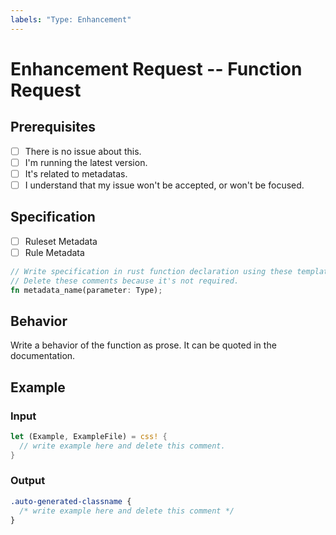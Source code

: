 ```yaml
---
labels: "Type: Enhancement"
---
```


# Enhancement Request -- Function Request

## Prerequisites

- [ ] There is no issue about this.
- [ ] I'm running the latest version.
- [ ] It's related to metadatas.
- [ ] I understand that my issue won't be accepted, or won't be focused.

## Specification

- [ ] Ruleset Metadata
- [ ] Rule Metadata

```rust
// Write specification in rust function declaration using these template,
// Delete these comments because it's not required.
fn metadata_name(parameter: Type);
```

## Behavior

Write a behavior of the function as prose. It can be quoted in the documentation.

## Example

### Input

```rust
let (Example, ExampleFile) = css! {
  // write example here and delete this comment.
}
```

### Output

```css
.auto-generated-classname {
  /* write example here and delete this comment */
}
```
